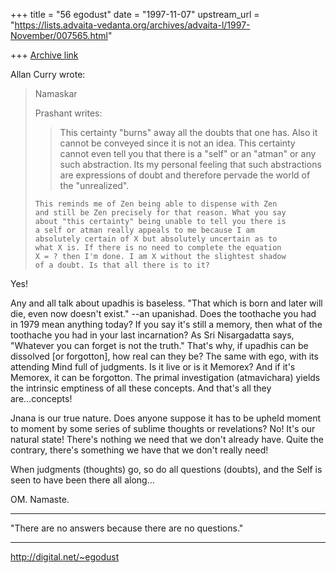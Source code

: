 +++
title = "56 egodust"
date = "1997-11-07"
upstream_url = "https://lists.advaita-vedanta.org/archives/advaita-l/1997-November/007565.html"

+++
[Archive link](https://lists.advaita-vedanta.org/archives/advaita-l/1997-November/007565.html)

Allan Curry wrote:
> Namaskar
>
> Prashant writes:
>
> >This certainty "burns" away all the doubts that one has.  Also it cannot
> >be conveyed since it is not an idea. This certainty cannot even tell you
> >that there is a "self" or an "atman" or any such abstraction. Its
> >my personal feeling that such abstractions are expressions of doubt and
> >therefore pervade the world of the "unrealized".
>
>     This reminds me of Zen being able to dispense with Zen
>     and still be Zen precisely for that reason. What you say
>     about "this certainty" being unable to tell you there is
>     a self or atman really appeals to me because I am
>     absolutely certain of X but absolutely uncertain as to
>     what X is. If there is no need to complete the equation
>     X = ? then I'm done. I am X without the slightest shadow
>     of a doubt. Is that all there is to it?
>

Yes!

Any and all talk about upadhis is baseless.  "That which is born
and later will die, even now doesn't exist." --an upanishad.  Does the
toothache you had in 1979 mean anything today?  If you say it's still
a memory, then what of the toothache you had in your last incarnation?
As Sri Nisargadatta says, "Whatever you can forget is not the truth."
That's why, if upadhis can be dissolved [or forgotton], how real can
they be?  The same with ego, with its attending Mind full of judgments.
Is it live or is it Memorex?  And if it's Memorex, it can be forgotton.
The primal investigation (atmavichara) yields the intrinsic emptiness
of all these concepts.  And that's all they are...concepts!

Jnana is our true nature.  Does anyone suppose it has to be upheld
moment to moment by some series of sublime thoughts or revelations?
No!  It's our natural state!  There's nothing we need that we don't
already have.  Quite the contrary, there's something we have that we
don't really need!

When judgments (thoughts) go, so do all questions (doubts), and the
Self is seen to have been there all along...

OM.  Namaste.

_______________________

"There are no answers
       because
there are no questions."
_______________________

http://digital.net/~egodust

